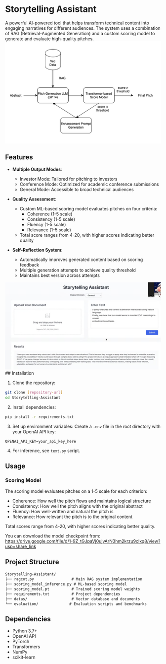 # Storytelling Assistant

A powerful AI-powered tool that helps transform technical content into engaging narratives for different audiences. The system uses a combination of RAG (Retrieval-Augmented Generation) and a custom scoring model to generate and evaluate high-quality pitches.
<img src="./diagram.png" alt="Diagram" width="600">


## Features

- **Multiple Output Modes**:
  - Investor Mode: Tailored for pitching to investors
  - Conference Mode: Optimized for academic conference submissions
  - General Mode: Accessible to broad technical audiences

- **Quality Assessment**:
  - Custom ML-based scoring model evaluates pitches on four criteria:
    - Coherence (1-5 scale)
    - Consistency (1-5 scale)
    - Fluency (1-5 scale)
    - Relevance (1-5 scale)
  - Total score ranges from 4-20, with higher scores indicating better quality

- **Self-Reflection System**:
  - Automatically improves generated content based on scoring feedback
  - Multiple generation attempts to achieve quality threshold
  - Maintains best version across attempts

<img src="./demo.png" alt="Demo" width="600">
## Installation

1. Clone the repository:
```bash
git clone [repository-url]
cd Storytelling-Assistant
```

2. Install dependencies:
```bash
pip install -r requirements.txt
```

3. Set up environment variables:
Create a `.env` file in the root directory with your OpenAI API key:
```
OPENAI_API_KEY=your_api_key_here
```

4. For inference, see `text.py` script. 
## Usage


### Scoring Model

The scoring model evaluates pitches on a 1-5 scale for each criterion:
- Coherence: How well the pitch flows and maintains logical structure
- Consistency: How well the pitch aligns with the original abstract
- Fluency: How well-written and natural the pitch is
- Relevance: How relevant the pitch is to the original content

Total scores range from 4-20, with higher scores indicating better quality.

You can download the model checkpoint from: https://drive.google.com/file/d/1-9Z_tGJpaVj0ujvArN3hm2krzu9cIxq8/view?usp=share_link
## Project Structure

```
Storytelling-Assistant/
├── ragcot.py                 # Main RAG system implementation
├── scoring_model_inference.py # ML-based scoring model
├── scoring_model.pt          # Trained scoring model weights
├── requirements.txt          # Project dependencies
├── datas/                    # Vector database and documents
└── evaluation/              # Evaluation scripts and benchmarks
```

## Dependencies

- Python 3.7+
- OpenAI API
- PyTorch
- Transformers
- NumPy
- scikit-learn
